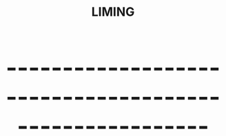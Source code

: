 <!DOCTYPE html>
<html lang="en">
<head>
    <meta charset="UTF-8">
    <title>this_is_demo</title>
</head>
<body>
<h1><center/>LIMING<center/><h1/>
    <h1><center/>-------------------------------------------------------<center/><h1/>
</body>
</html>
